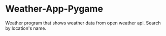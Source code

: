 # Weather-App-Pygame
Weather program that shows weather data from open weather api. Search by location's name.
